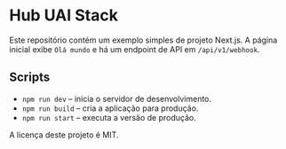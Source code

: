 # Hub UAI Stack

Este repositório contém um exemplo simples de projeto Next.js. A página inicial exibe `Olá mundo` e há um endpoint de API em `/api/v1/webhook`.

## Scripts

- `npm run dev` – inicia o servidor de desenvolvimento.
- `npm run build` – cria a aplicação para produção.
- `npm run start` – executa a versão de produção.

A licença deste projeto é MIT.

